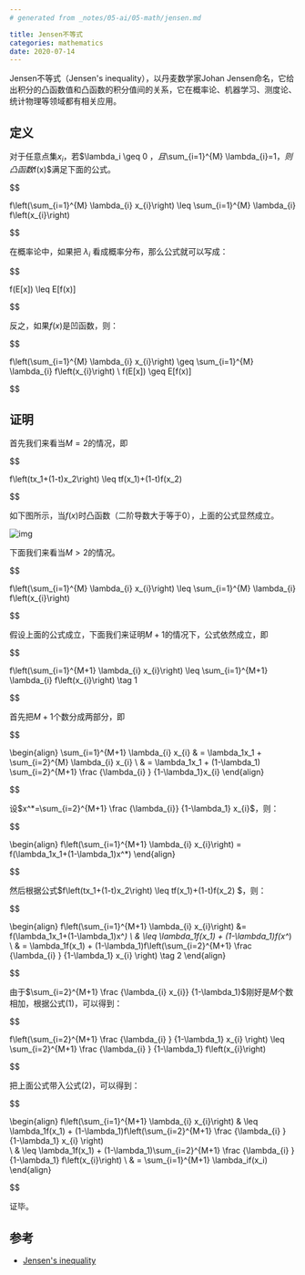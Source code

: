 ```yaml
---
# generated from _notes/05-ai/05-math/jensen.md

title: Jensen不等式
categories: mathematics
date: 2020-07-14
---
```


Jensen不等式（Jensen's inequality），以丹麦数学家Johan Jensen命名，它给出积分的凸函数值和凸函数的积分值间的关系，它在概率论、机器学习、测度论、统计物理等领域都有相关应用。

## 定义

对于任意点集${x_i}$，若$\lambda_i \geq 0 $，且$\sum_{i=1}^{M} \lambda_{i}=1$，则凸函数$f(x)$满足下面的公式。

$$

f\left(\sum_{i=1}^{M} \lambda_{i} x_{i}\right) \leq \sum_{i=1}^{M} \lambda_{i} f\left(x_{i}\right)

$$

在概率论中，如果把 $\lambda_i$ 看成概率分布，那么公式就可以写成：

$$

f(E[x]) \leq E[f(x)]

$$

反之，如果$f(x)$是凹函数，则：

$$

f\left(\sum_{i=1}^{M} \lambda_{i} x_{i}\right) \geq \sum_{i=1}^{M} \lambda_{i} f\left(x_{i}\right) \\
f(E[x]) \geq E[f(x)]

$$

## 证明

首先我们来看当$M=2$的情况，即

$$

f\left(tx_1+(1-t)x_2\right) \leq tf(x_1)+(1-t)f(x_2) 

$$

如下图所示，当$f(x)$时凸函数（二阶导数大于等于0），上面的公式显然成立。

![img](https://upload.wikimedia.org/wikipedia/commons/thumb/c/c7/ConvexFunction.svg/400px-ConvexFunction.svg.png)

下面我们来看当$M>2$的情况。

$$

f\left(\sum_{i=1}^{M} \lambda_{i} x_{i}\right) \leq \sum_{i=1}^{M} \lambda_{i} f\left(x_{i}\right)

$$

假设上面的公式成立，下面我们来证明$M+1$的情况下，公式依然成立，即

$$

f\left(\sum_{i=1}^{M+1} \lambda_{i} x_{i}\right) \leq \sum_{i=1}^{M+1} \lambda_{i} f\left(x_{i}\right)   \tag 1

$$

首先把$M+1$个数分成两部分，即

$$

\begin{align}
\sum_{i=1}^{M+1} \lambda_{i} x_{i} 
& = 
\lambda_1x_1 + \sum_{i=2}^{M} \lambda_{i} x_{i}
\\ & = 
\lambda_1x_1 + (1-\lambda_1) \sum_{i=2}^{M+1} \frac {\lambda_{i} } {1-\lambda_1}x_{i}
\end{align}

$$

设$x^*=\sum_{i=2}^{M+1} \frac {\lambda_{i}} {1-\lambda_1}  x_{i}$，则：

$$

\begin{align}
f\left(\sum_{i=1}^{M+1} \lambda_{i} x_{i}\right) = f(\lambda_1x_1+(1-\lambda_1)x^*)
\end{align}

$$

然后根据公式$f\left(tx_1+(1-t)x_2\right) \leq tf(x_1)+(1-t)f(x_2) $，则：

$$

\begin{align}
f\left(\sum_{i=1}^{M+1} \lambda_{i} x_{i}\right) 
&= f(\lambda_1x_1+(1-\lambda_1)x^*)
\\ & \leq
\lambda_1f(x_1) + (1-\lambda_1)f(x^*)
\\ & = 
\lambda_1f(x_1) + (1-\lambda_1)f\left(\sum_{i=2}^{M+1} \frac {\lambda_{i} } {1-\lambda_1} x_{i} \right)  \tag 2
\end{align}

$$

由于$\sum_{i=2}^{M+1} \frac {\lambda_{i} x_{i}} {1-\lambda_1}$刚好是$M$个数相加，根据公式$(1)$，可以得到：

$$

f\left(\sum_{i=2}^{M+1} \frac {\lambda_{i} } {1-\lambda_1} x_{i} \right) \leq \sum_{i=2}^{M+1} \frac {\lambda_{i} } {1-\lambda_1} f\left(x_{i}\right)

$$

把上面公式带入公式$(2)$，可以得到：

$$

\begin{align}
f\left(\sum_{i=1}^{M+1} \lambda_{i} x_{i}\right) 
& \leq
\lambda_1f(x_1) + (1-\lambda_1)f\left(\sum_{i=2}^{M+1} \frac {\lambda_{i} } {1-\lambda_1} x_{i} \right)  
\\ & \leq 
\lambda_1f(x_1) + (1-\lambda_1)\sum_{i=2}^{M+1} \frac {\lambda_{i} } {1-\lambda_1} f\left(x_{i}\right)
\\ & =
\sum_{i=1}^{M+1} \lambda_if(x_i)
\end{align}

$$

证毕。

## 参考

- [Jensen's inequality](https://en.wikipedia.org/wiki/Jensen's_inequality)

